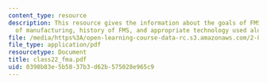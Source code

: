 ```yaml
---
content_type: resource
description: This resource gives the information about the goals of FMS, FMS in context
  of manufacturing, history of FMS, and appropriate technology used along with FMS.
file: /media/https%3A/open-learning-course-data-rc.s3.amazonaws.com/2-875-mechanical-assembly-and-its-role-in-product-development-fall-2004/0398b83e5b5837b3d62b575028e965c9_class22_fma.pdf
file_type: application/pdf
resourcetype: Document
title: class22_fma.pdf
uid: 0398b83e-5b58-37b3-d62b-575028e965c9
---
```

